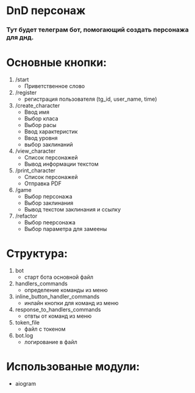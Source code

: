 # DnD персонаж

### Тут будет телеграм бот, помогающий создать персонажа для днд.

# Основные кнопки:
1. /start
    - Приветственное слово
2. /register
    - регистрация пользователя (tg_id, user_name, time)
3. /create_character
    - Ввод имя
    - Выбор класа
    - Выбор расы
    - Ввод характеристик
    - Ввод уровня
    - выбор заклинаний
4. /view_character
    - Список персонажей
    - Вывод информации текстом
5. /print_character
    - Список персонажей
    - Отправка PDF
6. /game
    - Выбор персонажа
    - Выбор заклинания
    - Вывод текстом заклинания и ссылку
7. /refactor
    - Выбор пеерсонажа
    - Выбор параметра для замеены

# Структура:
1. bot
   - старт бота основной файл 
2. handlers_commands
   - определение команды из меню 
3. inline_button_handler_commands
   - инлайн кнопки для команд из меню
4. response_to_handlers_commands
   - отвты от команд из меню
5. token_file
   - файл с токеном
6. bot.log
   - логирование в файл

# Использованые модули:
   - aiogram